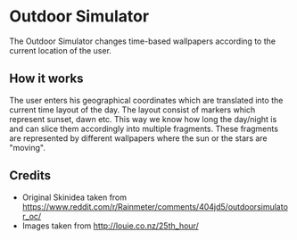 # Outdoor Simulator

The Outdoor Simulator changes time-based wallpapers according to the current location of the user.

## How it works

The user enters his geographical coordinates which are translated into the current time layout of the day.
The layout consist of markers which represent sunset, dawn etc.
This way we know how long the day/night is and can slice them accordingly into multiple fragments.
These fragments are represented by different wallpapers where the sun or the stars are "moving".

## Credits

* Original Skinidea taken from https://www.reddit.com/r/Rainmeter/comments/404jd5/outdoorsimulator_oc/
* Images taken from http://louie.co.nz/25th_hour/
